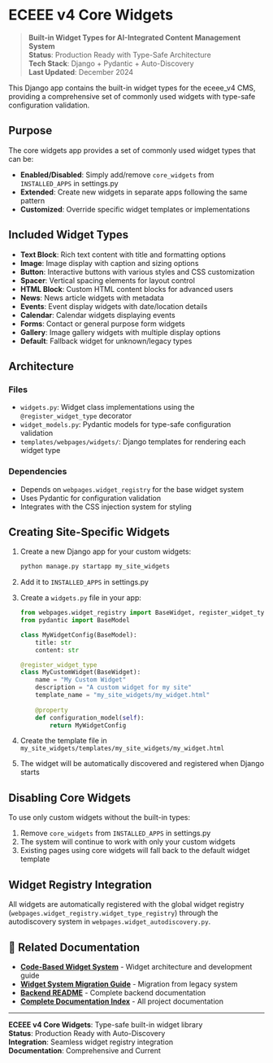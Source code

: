 # ECEEE v4 Core Widgets

> **Built-in Widget Types for AI-Integrated Content Management System**  
> **Status**: Production Ready with Type-Safe Architecture  
> **Tech Stack**: Django + Pydantic + Auto-Discovery  
> **Last Updated**: December 2024

This Django app contains the built-in widget types for the eceee_v4 CMS, providing a comprehensive set of commonly used widgets with type-safe configuration validation.

## Purpose

The core widgets app provides a set of commonly used widget types that can be:
- **Enabled/Disabled**: Simply add/remove `core_widgets` from `INSTALLED_APPS` in settings.py
- **Extended**: Create new widgets in separate apps following the same pattern
- **Customized**: Override specific widget templates or implementations

## Included Widget Types

- **Text Block**: Rich text content with title and formatting options
- **Image**: Image display with caption and sizing options
- **Button**: Interactive buttons with various styles and CSS customization
- **Spacer**: Vertical spacing elements for layout control
- **HTML Block**: Custom HTML content blocks for advanced users
- **News**: News article widgets with metadata
- **Events**: Event display widgets with date/location details
- **Calendar**: Calendar widgets displaying events
- **Forms**: Contact or general purpose form widgets
- **Gallery**: Image gallery widgets with multiple display options
- **Default**: Fallback widget for unknown/legacy types

## Architecture

### Files
- `widgets.py`: Widget class implementations using the `@register_widget_type` decorator
- `widget_models.py`: Pydantic models for type-safe configuration validation
- `templates/webpages/widgets/`: Django templates for rendering each widget type

### Dependencies
- Depends on `webpages.widget_registry` for the base widget system
- Uses Pydantic for configuration validation
- Integrates with the CSS injection system for styling

## Creating Site-Specific Widgets

1. Create a new Django app for your custom widgets:
   ```bash
   python manage.py startapp my_site_widgets
   ```

2. Add it to `INSTALLED_APPS` in settings.py

3. Create a `widgets.py` file in your app:
   ```python
   from webpages.widget_registry import BaseWidget, register_widget_type
   from pydantic import BaseModel
   
   class MyWidgetConfig(BaseModel):
       title: str
       content: str
   
   @register_widget_type
   class MyCustomWidget(BaseWidget):
       name = "My Custom Widget"
       description = "A custom widget for my site"
       template_name = "my_site_widgets/my_widget.html"
       
       @property
       def configuration_model(self):
           return MyWidgetConfig
   ```

4. Create the template file in `my_site_widgets/templates/my_site_widgets/my_widget.html`

5. The widget will be automatically discovered and registered when Django starts

## Disabling Core Widgets

To use only custom widgets without the built-in types:

1. Remove `core_widgets` from `INSTALLED_APPS` in settings.py
2. The system will continue to work with only your custom widgets
3. Existing pages using core widgets will fall back to the default widget template

## Widget Registry Integration

All widgets are automatically registered with the global widget registry (`webpages.widget_registry.widget_type_registry`) through the autodiscovery system in `webpages.widget_autodiscovery.py`.

## 🔗 Related Documentation

- **[Code-Based Widget System](../docs/CODE_BASED_WIDGET_SYSTEM.md)** - Widget architecture and development guide
- **[Widget System Migration Guide](../../docs/WIDGET_SYSTEM_MIGRATION_GUIDE.md)** - Migration from legacy system
- **[Backend README](../README.md)** - Complete backend documentation
- **[Complete Documentation Index](../../DOCUMENTATION_INDEX.md)** - All project documentation

---

**ECEEE v4 Core Widgets**: Type-safe built-in widget library  
**Status**: Production Ready with Auto-Discovery  
**Integration**: Seamless widget registry integration  
**Documentation**: Comprehensive and Current